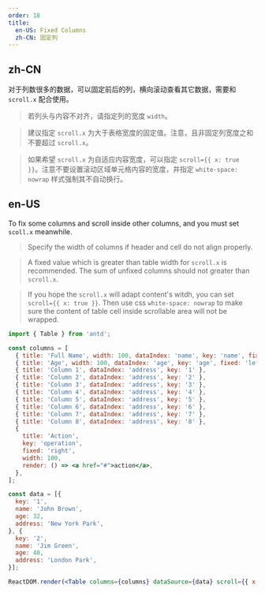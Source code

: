 ```yaml
---
order: 18
title:
  en-US: Fixed Columns
  zh-CN: 固定列
---
```


## zh-CN

对于列数很多的数据，可以固定前后的列，横向滚动查看其它数据，需要和 `scroll.x` 配合使用。

> 若列头与内容不对齐，请指定列的宽度 `width`。

> 建议指定 `scroll.x` 为大于表格宽度的固定值。注意，且非固定列宽度之和不要超过 `scroll.x`。

> 如果希望 `scroll.x` 为自适应内容宽度，可以指定 `scroll={{ x: true }}`。注意不要设置滚动区域单元格内容的宽度，并指定 `white-space: nowrap` 样式强制其不自动换行。

## en-US

To fix some columns and scroll inside other columns, and you must set `scoll.x` meanwhile.

> Specify the width of columns if header and cell do not align properly.

> A fixed value which is greater than table width for `scroll.x` is recommended. The sum of unfixed columns should not greater than `scroll.x`.

> If you hope the `scroll.x` will adapt content's witdh, you can set `scroll={{ x: true }}`. Then use css `white-space: nowrap` to make sure the content of table cell inside scrollable area will not be wrapped.

````jsx
import { Table } from 'antd';

const columns = [
  { title: 'Full Name', width: 100, dataIndex: 'name', key: 'name', fixed: 'left' },
  { title: 'Age', width: 100, dataIndex: 'age', key: 'age', fixed: 'left' },
  { title: 'Column 1', dataIndex: 'address', key: '1' },
  { title: 'Column 2', dataIndex: 'address', key: '2' },
  { title: 'Column 3', dataIndex: 'address', key: '3' },
  { title: 'Column 4', dataIndex: 'address', key: '4' },
  { title: 'Column 5', dataIndex: 'address', key: '5' },
  { title: 'Column 6', dataIndex: 'address', key: '6' },
  { title: 'Column 7', dataIndex: 'address', key: '7' },
  { title: 'Column 8', dataIndex: 'address', key: '8' },
  {
    title: 'Action',
    key: 'operation',
    fixed: 'right',
    width: 100,
    render: () => <a href="#">action</a>,
  },
];

const data = [{
  key: '1',
  name: 'John Brown',
  age: 32,
  address: 'New York Park',
}, {
  key: '2',
  name: 'Jim Green',
  age: 40,
  address: 'London Park',
}];

ReactDOM.render(<Table columns={columns} dataSource={data} scroll={{ x: 1300 }} />, mountNode);
````
